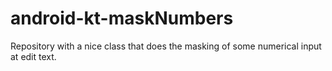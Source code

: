 # android-kt-maskNumbers
Repository with a nice class that does the masking of some numerical input at edit text.

